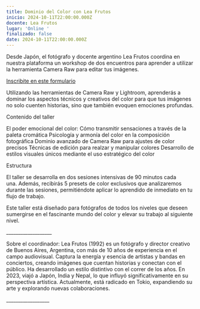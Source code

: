 ```yaml
---
title: Dominio del Color con Lea Frutos
inicio: 2024-10-11T22:00:00.000Z
docente: Lea Frutos
lugar: 'Online '
finalizado: false
date: 2024-10-11T22:00:00.000Z
---
```


Desde Japón, el fotógrafo y docente argentino Lea Frutos coordina en nuestra plataforma un workshop de dos encuentros para aprender a utilizar la herramienta Camera Raw para editar tus imágenes. 

[Inscribite en este formulario]()


Utilizando las herramientas de Camera Raw y Lightroom, aprenderás a dominar los aspectos técnicos y creativos del color para que tus imágenes no solo cuenten historias, sino que también evoquen emociones profundas. 


Contenido del taller

El poder emocional del color: Cómo transmitir sensaciones a través de la paleta cromática Psicología y armonía del color en la composición fotográfica Dominio avanzado de Camera Raw para ajustes de color precisos Técnicas de edición para realzar y manipular colores Desarrollo de estilos visuales únicos mediante el uso estratégico del color 


Estructura

El taller se desarrolla en dos sesiones intensivas de 90 minutos cada una. Además, recibirás 5 presets de color exclusivos que analizaremos durante las sesiones, permitiéndote aplicar lo aprendido de inmediato en tu flujo de trabajo. 


Este taller está diseñado para fotógrafos de todos los niveles que deseen sumergirse en el fascinante mundo del color y elevar su trabajo al siguiente nivel.

\_\_\_\_\_\_\_\_\_\_\_\_\_\_\_\_\_\_\_

Sobre el coordinador: Lea Frutos (1992) es un fotógrafo y director creativo de Buenos Aires, Argentina, con más de 10 años de experiencia en el campo audiovisual. Captura la energía y esencia de artistas y bandas en conciertos, creando imágenes que cuentan historias y conectan con el público. Ha desarrollado un estilo distintivo con el correr de los años. En 2023, viajó a Japón, India y Nepal, lo que influyó significativamente en su perspectiva artística. Actualmente, está radicado en Tokio, expandiendo su arte y explorando nuevas colaboraciones.

\_\_\_\_\_\_\_\_\_\_\_\_\_\_\_\_\_\_
